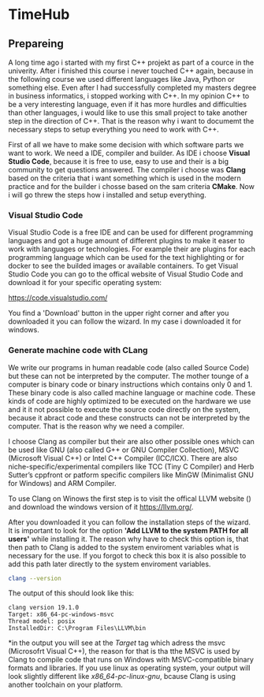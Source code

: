 # TimeHub

## Prepareing

A long time ago i started with my first C++ projekt as part of a cource in the univerity. After i finished this course i never touched C++ again, because in the following course we used different languages like Java, Python or something else. Even after I had successfully completed my masters degree in business informatics, i stopped working with C++. In my opinion C++ to be a very interesting language, even if it has more hurdles and difficulties than other languages, i would like to use this small project to take another step in the direction of C++. That is the reason why i want to documemt the necessary steps to setup everything you need to work with C++.

First of all we have to make some decision with which software parts we want to work. We need a IDE, compiler and builder. As IDE i choose <b>Visual Studio Code</b>, because it is free to use, easy to use and their is a big community to get questions answered. The compiler i choose was <b>Clang</b> based on the criteria that i want something which is used in the modern practice and for the builder i chosse based on the sam criteria <b>CMake</b>. Now i will go threw the steps how i installed and setup everything.

### Visual Studio Code

Visual Studio Code is a free IDE and can be used for different programming languages and got a huge amount of different plugins to make it easer to work with languages or technologies. For example their are plugins for each programming language which can be used for the text highlighting or for docker to see the builded images or available containers. To get Visual Studio Code you can go to the offical website of Visual Studio Code and download it for your specific operating system:

https://code.visualstudio.com/

You find a 'Download' button in the upper right corner and after you downloaded it you can follow the wizard. In my case i downloaded it for windows.

### Generate machine code with CLang

We write our programs in human readable code (also called Source Code) but these can not be interpreted by the computer. The mother tounge of a computer is binary code or binary instructions which contains only 0 and 1. These binary code is also called machine language or machine code. These kinds of code are highly optimized to be executed on the hardware we use and it it not possible to execute the source code directly on the system, because it abract code and these constructs can not be interpreted by the computer. That is the reason why we need a compiler.

I choose Clang as compiler but their are also other possible ones which can be used like GNU (also called G++ or GNU Compiler Collection), MSVC (Microsoft Visual C++) or Intel C++ Compiler (ICC/ICX). There are also niche-specific/experimental compilers like TCC (Tiny C Compiler) and Herb Sutter’s cppfront or patform specific compilers like MinGW (Minimalist GNU for Windows) and ARM Compiler.

To use Clang on Winows the first step is to visit the offical LLVM website () and download the windows version of it https://llvm.org/.

After you downloaded it you can follow the installation steps of the wizard. It is important to look for the option <b>'Add LLVM to the system PATH for all users'</b> while installing it. The reason why have to check this option is, that then path to Clang is added to the system enviroment variables what is necessary for the use. If you forgot to check this box it is also possible to add this path later directly to the system enviroment variables.

```bash
clang --version
```

The output of this should look like this:

```text
clang version 19.1.0
Target: x86_64-pc-windows-msvc
Thread model: posix
InstalledDir: C:\Program Files\LLVM\bin
```

*in the output you will see at the <i>Target</i> tag which adress the msvc (Microsofrt Visual C++), the reason for that is tha tthe MSVC is used by Clang to compile code that runs on Windows with MSVC-compatible binary formats and libraries. If you use linux as operating system, your output will look slightly different like <i>x86_64-pc-linux-gnu</i>, bcause Clang is using another toolchain on your platform.